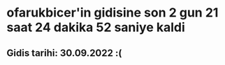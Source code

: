 # ofarukbicer'in gidisine son 2 gun 21 saat 24 dakika 52 saniye kaldi

## Gidis tarihi: 30.09.2022 :(